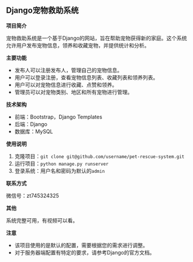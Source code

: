 ## Django宠物救助系统

**项目简介**

宠物救助系统是一个基于Django的网站，旨在帮助宠物获得新的家庭。这个系统允许用户发布宠物信息，领养和收藏宠物，并提供统计和分析。

**主要功能**

- 发布人可以注册发布人，管理自己的宠物信息。
- 用户可以登录注册，查看宠物信息列表、收藏列表和领养列表。
- 用户可以对宠物信息进行收藏、点赞和领养。
- 管理员可以对宠物类别、地区和所有宠物进行管理。

**技术架构**

- 前端：Bootstrap，Django Templates
- 后端：Django
- 数据库：MySQL

**使用说明**

1. 克隆项目：`git clone git@github.com/username/pet-rescue-system.git`
2. 运行项目：`python manage.py runserver`
3. 登录系统：用户名和密码为默认的`admin`

**联系方式**

微信号：zt745324325

**其他**

系统完整可用，有视频可以看。

**注意**

- 该项目使用的是默认的配置，需要根据您的需求进行调整。
- 对于服务器端配置有特定的要求，请参考Django的官方文档。